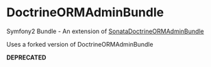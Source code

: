 DoctrineORMAdminBundle
======================

Symfony2 Bundle - An extension of [SonataDoctrineORMAdminBundle](https://github.com/sonata-project/DoctrineORMAdminBundle "DoctrineORMAdminBundle")

Uses a forked version of DoctrineORMAdminBundle

**DEPRECATED**


